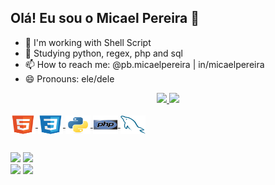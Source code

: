 ## Olá! Eu sou o Micael Pereira 👋
- 🔭 I'm working with Shell Script
- 🌱 Studying python, regex, php and sql 
- 📫 How to reach me: @pb.micaelpereira | in/micaelpereira
- 😄 Pronouns: ele/dele

<div align="center">
  <a href="https://github.com/MicaelRPereiraGTI">
  <img height="180em" src="https://github-readme-stats.vercel.app/api?username=MicaelRPereiraGTI&show_icons=true&theme=radical&include_all_commits=true&count_private=true"/>
  <img height="180em" src="https://github-readme-stats.vercel.app/api/top-langs/?username=MicaelRPereiraGTI&layout=compact&langs_count=7&theme=radical"/>
</div>
  
  <div style="display: inline_block"><br>
  <img align="center" alt="Mica-HTML" height="30" width="40" src="https://raw.githubusercontent.com/devicons/devicon/master/icons/html5/html5-original.svg">
  <img align="center" alt="Mica-CSS" height="30" width="40" src="https://raw.githubusercontent.com/devicons/devicon/master/icons/css3/css3-original.svg">
  <img align="center" alt="Mica-Python" height="30" width="40" src="https://raw.githubusercontent.com/devicons/devicon/master/icons/python/python-original.svg">
  <img align="center" alt="Mica-Csharp" height="30" width="40" src="https://raw.githubusercontent.com/devicons/devicon/master/icons/php/php-original.svg">
  <img align="center" alt="Mica-Csharp" height="30" width="40" src="https://raw.githubusercontent.com/devicons/devicon/master/icons/mysql/mysql-original.svg">
    
</div>
  
  ##
  
<div>

  <a href="https://instagram.com/pb.micaelpereira" target="_blank"><img src="https://img.shields.io/badge/-Instagram-%23E4405F?style=for-the-badge&logo=instagram&logoColor=white" target="_blank"></a>
   <a href="https://twitter.com/MicaeLord94" target="_blank"><img src="https://img.shields.io/badge/Twitter-1DA1F2?style=for-the-badge&logo=twitter&logoColor=white" target="_blank"></a>  
  <a href = "mailto:proprio.jc@gmail.com"><img src="https://img.shields.io/badge/Gmail-D14836?style=for-the-badge&logo=gmail&logoColor=white" target="_blank"></a>
  <a href="https://www.linkedin.com/in/micaelrpereira" target="_blank"><img src="https://img.shields.io/badge/-LinkedIn-%230077B5?style=for-the-badge&logo=linkedin&logoColor=white" target="_blank"></a>
 
</div>
